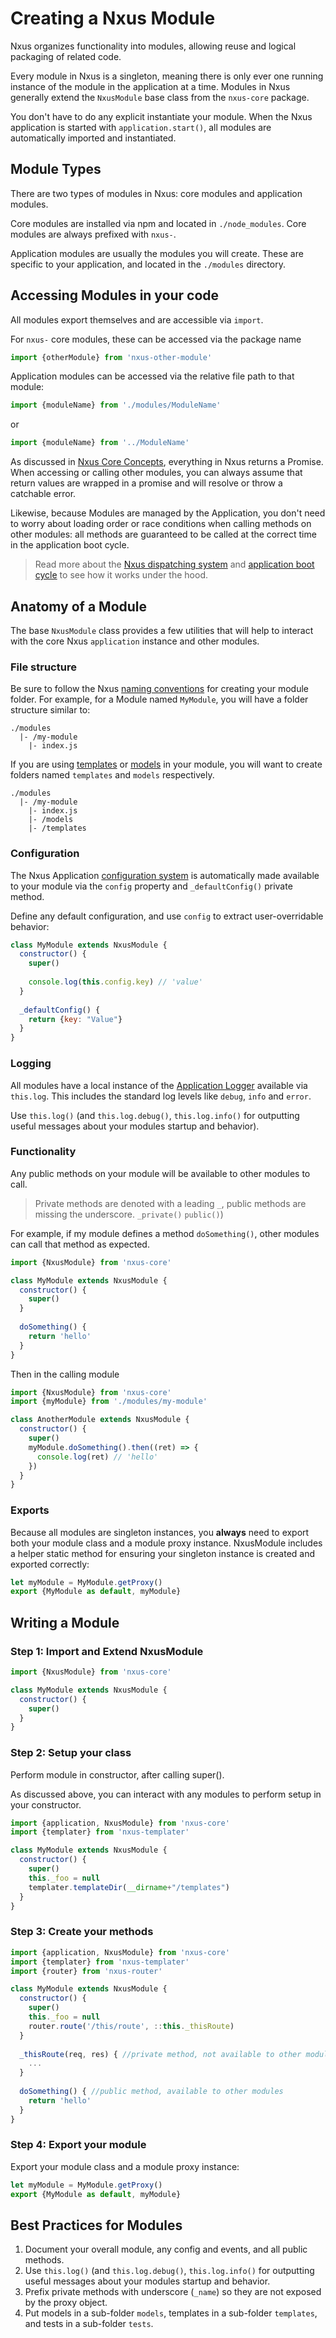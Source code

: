 # Creating a Nxus Module

Nxus organizes functionality into modules, allowing reuse and logical packaging of related code.

Every module in Nxus is a singleton, meaning there is only ever one running instance of the module in the application at a time.  Modules in Nxus generally extend the `NxusModule` base class from the `nxus-core` package.

You don't have to do any explicit instantiate your module. When the Nxus application is started with `application.start()`, all modules are automatically imported and instantiated.

## Module Types
There are two types of modules in Nxus: core modules and application modules.

Core modules are installed via npm and located in `./node_modules`. Core modules are always prefixed with `nxus-`.

Application modules are usually the modules you will create.  These are specific to your application, and located in the `./modules` directory.

## Accessing Modules in your code

All modules export themselves and are accessible via `import`.

For `nxus-` core modules, these can be accessed via the package name

```javascript
import {otherModule} from 'nxus-other-module'
```

Application modules can be accessed via the relative file path to that module:

```javascript
import {moduleName} from './modules/ModuleName'
```

or 

```javascript
import {moduleName} from '../ModuleName'
```

As discussed in [Nxus Core Concepts](), everything in Nxus returns a Promise.  When accessing or calling other modules, you can always assume that return values are wrapped in a promise and will resolve or throw a catchable error.

Likewise, because Modules are managed by the Application, you don't need to worry about loading order or race conditions when calling methods on other modules: all methods are guaranteed to be called at the correct time in the application boot cycle.

> Read more about the [Nxus dispatching system]() and [application boot cycle]() to see how it works under the hood.

## Anatomy of a Module
The base `NxusModule` class provides a few utilities that will help to interact with the core Nxus `application` instance and other modules.

### File structure

Be sure to follow the Nxus [naming conventions]() for creating your module folder.  For example, for a Module named `MyModule`, you will have a folder structure similar to:

```
./modules
  |- /my-module
    |- index.js
```

If you are using [templates]() or [models]() in your module, you will want to create folders named `templates` and `models` respectively.

```
./modules
  |- /my-module
    |- index.js
    |- /models
    |- /templates
```

### Configuration
The Nxus Application [configuration system]() is automatically made available to your module via the `config` property and `_defaultConfig()` private method.

Define any default configuration, and use `config` to extract user-overridable behavior:

```javascript
class MyModule extends NxusModule {
  constructor() {
    super()
    
    console.log(this.config.key) // 'value'
  }
  
  _defaultConfig() {
    return {key: "Value"}
  }
}
```

### Logging

All modules have a local instance of the [Application Logger]() available via `this.log`. This includes the standard log levels like `debug`, `info` and `error`.

Use `this.log()` (and `this.log.debug()`, `this.log.info()` for outputting useful messages about your modules startup and behavior).

### Functionality

Any public methods on your module will be available to other modules to call.

> Private methods are denoted with a leading `_`, public methods are missing the underscore. `_private()` `public()`)

For example, if my module defines a method `doSomething()`, other modules can call that method as expected.

```javascript
import {NxusModule} from 'nxus-core'

class MyModule extends NxusModule {
  constructor() {
    super()
  }
  
  doSomething() {
    return 'hello'
  }
}
```

Then in the calling module

```javascript
import {NxusModule} from 'nxus-core'
import {myModule} from './modules/my-module'

class AnotherModule extends NxusModule {
  constructor() {
    super()
    myModule.doSomething().then((ret) => {
      console.log(ret) // 'hello'
    })
  }
}
```

### Exports

Because all modules are singleton instances, you **always** need to export both your module class and a module proxy instance. NxusModule includes a helper static method for ensuring your singleton instance is created and exported correctly:

```javascript
let myModule = MyModule.getProxy()
export {MyModule as default, myModule}
```

## Writing a Module

### Step 1: Import and Extend NxusModule
```javascript
import {NxusModule} from 'nxus-core'

class MyModule extends NxusModule {
  constructor() {
    super()
  }
}
```

### Step 2: Setup your class

Perform module in constructor, after calling super(). 

As discussed above, you can interact with any modules to perform setup in your constructor.

```javascript
import {application, NxusModule} from 'nxus-core'
import {templater} from 'nxus-templater'

class MyModule extends NxusModule {
  constructor() {
    super()
    this._foo = null
    templater.templateDir(__dirname+"/templates")
  }
}
```

### Step 3: Create your methods

```javascript
import {application, NxusModule} from 'nxus-core'
import {templater} from 'nxus-templater'
import {router} from 'nxus-router'

class MyModule extends NxusModule {
  constructor() {
    super()
    this._foo = null
    router.route('/this/route', ::this._thisRoute)
  }
  
  _thisRoute(req, res) { //private method, not available to other modules
    ...
  }
  
  doSomething() { //public method, available to other modules
    return 'hello'
  }
}
```


### Step 4: Export your module

Export your module class and a module proxy instance:
```javascript
let myModule = MyModule.getProxy()
export {MyModule as default, myModule}
```

## Best Practices for Modules

1. Document your overall module, any config and events, and all public methods.
2. Use `this.log()` (and `this.log.debug()`, `this.log.info()` for outputting useful messages about your modules startup and behavior.
2. Prefix private methods with underscore (`_name`) so they are not exposed by the proxy object.
3. Put models in a sub-folder `models`, templates in a sub-folder `templates`, and tests in a sub-folder `tests`.